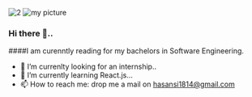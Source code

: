 ![2](https://user-images.githubusercontent.com/63632399/124312301-b1cf7680-db8c-11eb-94cf-8a86bf68c25f.png)
![my picture](2.png)
### Hi there 👋..
####I am curenntly reading for my bachelors in Software Engineering. 
- 🤔 I’m currenlty looking for an internship..
- 🌱 I’m currently learning React.js...
- 📫 How to reach me: drop me a mail on hasansi1814@gmail.com
<!--
**hasansin/hasansin** is a ✨ _special_ ✨ repository because its `README.md` (this file) appears on your GitHub profile.

Here are some ideas to get you started:

- 🔭 I’m currently working on ...
- 🌱 I’m currently learning ...
- 👯 I’m looking to collaborate on ...
- 🤔 I’m looking for help with ...
- 💬 Ask me about ...
- 📫 How to reach me: ...
- 😄 Pronouns: ...
- ⚡ Fun fact: ...
-->

